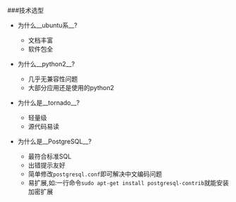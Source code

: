 ###技术选型
 * 为什么__ubuntu系__?
   * 文档丰富
   * 软件包全

 * 为什么__python2__?
   * 几乎无兼容性问题
   * 大部分应用还是使用的python2

 * 为什么是__tornado__?
   * 轻量级
   * 源代码易读

 * 为什么是__PostgreSQL__?
   * 最符合标准SQL
   * 出错提示友好
   * 简单修改`postgresql.conf`即可解决中文编码问题
   * 易扩展,如:一行命令`sudo apt-get install postgresql-contrib`就能安装加密扩展
